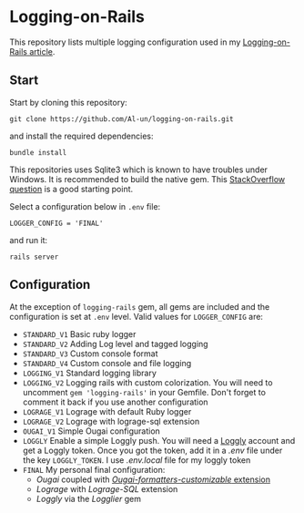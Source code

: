 # Logging-on-Rails

This repository lists multiple logging configuration used in my [Logging-on-Rails article](https://medium.com/@Al_un/logging-on-rails-5-hide-and-seek-with-formatting-readibility-and-parsing-1c2014411540).

## Start

Start by cloning this repository:
```
git clone https://github.com/Al-un/logging-on-rails.git
```
and install the required dependencies:
```
bundle install
```

This repositories uses Sqlite3 which is known to have troubles under Windows. It
is recommended to build the native gem. This [StackOverflow question](https://stackoverflow.com/a/16023062/4906586)
is a good starting point.

Select a configuration below in `.env` file:
```
LOGGER_CONFIG = 'FINAL'
```
and run it:
```
rails server
```

## Configuration

At the exception of `logging-rails` gem, all gems are included and the configuration
is set at `.env` level. Valid values for `LOGGER_CONFIG` are:

- `STANDARD_V1`
    Basic ruby logger
- `STANDARD_V2`
    Adding Log level and tagged logging
- `STANDARD_V3`
    Custom console format
- `STANDARD_V4`
    Custom console and file logging
- `LOGGING_V1`
    Standard logging library
- `LOGGING_V2`
    Logging rails with custom colorization. You will need to uncomment `gem 'logging-rails'`
    in your Gemfile. Don't forget to comment it back if you use another configuration
- `LOGRAGE_V1`
    Lograge with default Ruby logger
- `LOGRAGE_V2`
    Lograge with lograge-sql extension
- `OUGAI_V1`
    Simple Ougai configuration
- `LOGGLY`
    Enable a simple Loggly push. You will need a [Loggly](https://www.loggly.com) 
    account and get a Loggly token. Once you got the token, add it in a *.env* file 
    under the key `LOGGLY_TOKEN`. I use *.env.local* file for my loggly token
- `FINAL`
    My personal final configuration:
    - *Ougai* coupled with [*Ougai-formatters-customizable* extension](https://github.com/Al-un/ougai-formatters-customizable)
    - *Lograge* with *Lograge-SQL* extension
    - *Loggly* via the *Logglier* gem